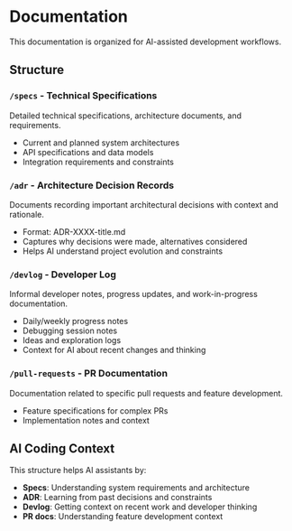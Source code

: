 # Documentation

This documentation is organized for AI-assisted development workflows.

## Structure

### `/specs` - Technical Specifications
Detailed technical specifications, architecture documents, and requirements.
- Current and planned system architectures
- API specifications and data models  
- Integration requirements and constraints

### `/adr` - Architecture Decision Records
Documents recording important architectural decisions with context and rationale.
- Format: ADR-XXXX-title.md
- Captures why decisions were made, alternatives considered
- Helps AI understand project evolution and constraints

### `/devlog` - Developer Log
Informal developer notes, progress updates, and work-in-progress documentation.
- Daily/weekly progress notes
- Debugging session notes
- Ideas and exploration logs
- Context for AI about recent changes and thinking

### `/pull-requests` - PR Documentation
Documentation related to specific pull requests and feature development.
- Feature specifications for complex PRs
- Implementation notes and context

## AI Coding Context

This structure helps AI assistants by:
- **Specs**: Understanding system requirements and architecture
- **ADR**: Learning from past decisions and constraints
- **Devlog**: Getting context on recent work and developer thinking
- **PR docs**: Understanding feature development context